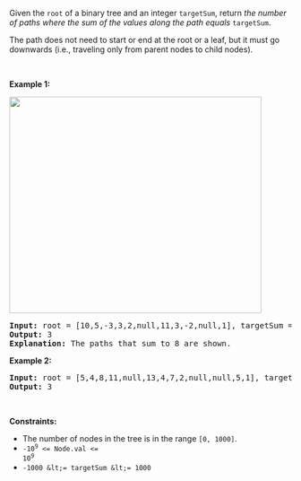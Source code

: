 Given the `` root `` of a binary tree and an integer `` targetSum ``, return _the number of paths where the sum of the values&nbsp;along the path equals_&nbsp;`` targetSum ``.

The path does not need to start or end at the root or a leaf, but it must go downwards (i.e., traveling only from parent nodes to child nodes).

&nbsp;

__Example 1:__

<img alt="" src="https://assets.leetcode.com/uploads/2021/04/09/pathsum3-1-tree.jpg" style="width: 450px; height: 386px;"/>

<pre>
<strong>Input:</strong> root = [10,5,-3,3,2,null,11,3,-2,null,1], targetSum = 8
<strong>Output:</strong> 3
<strong>Explanation:</strong> The paths that sum to 8 are shown.
</pre>

__Example 2:__

<pre>
<strong>Input:</strong> root = [5,4,8,11,null,13,4,7,2,null,null,5,1], targetSum = 22
<strong>Output:</strong> 3
</pre>

&nbsp;

__Constraints:__

*   The number of nodes in the tree is in the range `` [0, 1000] ``.
*   <code>-10<sup>9</sup> &lt;= Node.val &lt;= 10<sup>9</sup></code>
*   `` -1000 &lt;= targetSum &lt;= 1000 ``